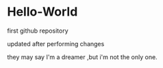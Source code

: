 # Hello-World
first github repository

updated after performing changes 

they may say I'm a dreamer ,but i'm not the only one.
